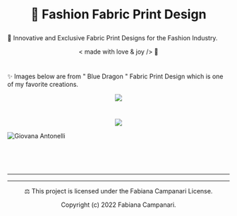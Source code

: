 # <p align="center"> 👗 Fashion Fabric Print Design </p>

🌟 Innovative and Exclusive Fabric Print Designs for the Fashion Industry.  

 <p align="center"> < made with love & joy /> 🤎 </p>
 
 #
 
✨ Images below are from " Blue Dragon " Fabric Print Design which is one of my favorite creations.
 
  <p align="center">
 <img src="https://user-images.githubusercontent.com/113218619/210438695-3090a4d4-d53b-428e-ba6b-c56e44c1105e.jpeg" />
   
 #

<p align="center">
 <img src="https://user-images.githubusercontent.com/113218619/211163770-128394e8-28ab-4d2f-be52-26fe18973ea3.png" />
 
 ![Giovana Antonelli]()

  
#
 
<p align="center">
 <img src="" />
 
   #
   
   
 
 #
___________________________________________
________________________________________

<p align="center"> ⚖︎ This project is licensed under the Fabiana Campanari License. </p>

<p align="center"> Copyright (c) 2022 Fabiana Campanari. </p>



